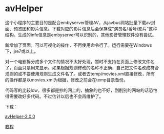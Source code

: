 # avHelper
这个小程序的主要目的是配合embyserver管理AV，从javbus网站批量下载av封面、预览图和影片信息。下载对应的影片信息后会保存成“演员名/番号/影片”这种结构。生成的info信息是embyserver可以识别的，其他影音管理软件没有尝试。

新增加了页面，可以可视化的操作，不再使用命令行了。运行需要在Windows下，jre7或以上。

对一个电影拆分成多个文件的情况不太好处理，暂时不支持在页面上修改文件名了，页面只是用来显示。如果根据规则修改的名称不正确，自己把文件名改成符合规则的或不要使用规则生成文件名了。或者去temp/movies.xml直接修改，所有的操作都是以movies.xml为根据，修改之前会在temp目录备份。

代码写的比较low，很多都是抄的网上的，抽象的也不好，刮削别的网站的话恐怕得需要改好多代码。不过估计以后也不会再维护了。

下载：

[avHelper-2.0.0](https://github.com/shuaigeadou/avHelper/blob/master/%E7%89%88%E6%9C%AC/avHelper-2.0.0.zip?raw=true)

[教程](https://github.com/shuaigeadou/avHelper/blob/master/%E6%95%99%E7%A8%8B%EF%BC%88%E5%90%AB%E6%9C%89%E6%88%90%E4%BA%BA%E7%94%BB%E9%9D%A2%EF%BC%8C%E8%AF%B7%E7%A1%AE%E8%AE%A4%E5%B7%B2%E6%BB%A118%E5%B2%81%EF%BC%89.zip?raw=true)
